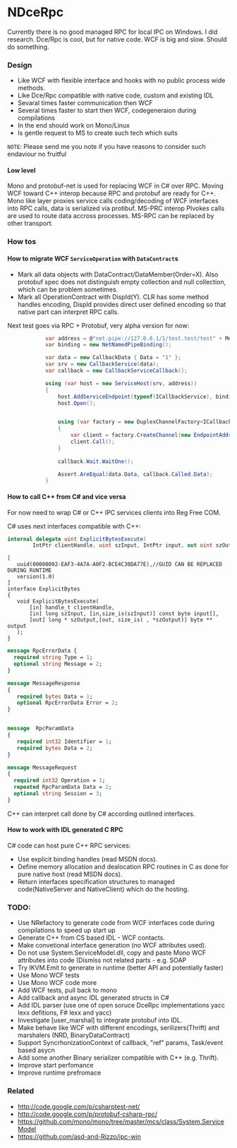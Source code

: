 NDceRpc
=======

Currently there is no good managed RPC for local IPC on Windows. I did research. Dce/Rpc is cool, but for native code. WCF is big and slow. Should do something.

### Design

* Like WCF with flexible interface and hooks with no public process wide methods.
* Like Dce/Rpc compatible with native code, custom and existing IDL
* Sevaral times faster communication then WCF
* Several times faster to start then WCF, codegeneraion during compilations 
* In the end should work on Mono/Linux
* Is gentle request to MS to create such tech which suits 

`NOTE`: Please send me you note if you have reasons to consider such endaviour no fruitful

#### Low level
Mono and protobuf-net is used for replacing WCF in C# over RPC. Moving WCF toward C++ interop because RPC and protobuf are ready for C++. Mono like layer proxies service calls coding/decoding of WCF interfaces into RPC calls, data is serialized via protibuf.
MS-PRC interop PIvokes calls are used to route data accross processes. MS-RPC can be replaced by other transport.

### How tos

#### How to migrate WCF `ServiceOperation` with `DataContract`s

* Mark all data objects with DataContract/DataMember(Order=X). Also protobuf spec does not distinguish empty collection and null collection, which can be problem sometimes.
* Mark all OperationContract with DispId(Y). CLR has some method handles encoding, DispId provides direct user defined encoding so that native part can interpret RPC calls.

Next test goes via RPC + Protobuf, very alpha version for now:

```csharp
            var address = @"net.pipe://127.0.0.1/1/test.test/test" + MethodBase.GetCurrentMethod().Name;
            var binding = new NetNamedPipeBinding();

            var data = new CallbackData { Data = "1" };
            var srv = new CallbackService(data);
            var callback = new CallbackServiceCallback();

            using (var host = new ServiceHost(srv, address))
            {
                host.AddServiceEndpoint(typeof(ICallbackService), binding, address);
                host.Open();


                using (var factory = new DuplexChannelFactory<ICallbackService>(new InstanceContext(callback), binding))
                {
                    var client = factory.CreateChannel(new EndpointAddress(address));
                    client.Call();
                }
          
                callback.Wait.WaitOne();

                Assert.AreEqual(data.Data, callback.Called.Data);
            }
```

#### How to call C++ from C# and vice versa
For now need to wrap C# or C++ IPC services clients into Reg Free COM.

C# uses next interfaces compatible with C++:
```csharp
internal delegate uint ExplicitBytesExecute(
        IntPtr clientHandle, uint szInput, IntPtr input, out uint szOutput, out IntPtr output); 
```

```idl
[
   uuid(00000002-EAF3-4A7A-A0F2-BCE4C30DA77E),//GUID CAN BE REPLACED DURING RUNTIME
   version(1.0)
]
interface ExplicitBytes
{
   void ExplicitBytesExecute(
	   [in] handle_t clientHandle,
	   [in] long szInput, [in,size_is(szInput)] const byte input[],
       [out] long * szOutput,[out, size_is( , *szOutput)] byte ** output
   );
}
```

```proto
message RpcErrorData {
  required string Type = 1;
  optional string Message = 2;
}

message MessageResponse
{
   required bytes Data = 1;
   optional RpcErrorData Error = 2;
}


message  RpcParamData
{ 
   required int32 Identifier = 1;
   required bytes Data = 2;
}

message MessageRequest
{
  required int32 Operation = 1;
  repeated RpcParamData Data = 2;
  optional string Session = 3;
}
```
C++ can interpret call done by C# according outlined interfaces.

#### How to work with IDL generated C RPC

C# code can host pure C++ RPC services:

* Use explicit binding handles (read MSDN docs).
* Define memory allocation and dealocation RPC routines in C as done for pure native host (read MSDN docs).
* Return interfaces specification structures to managed code(NativeServer and NativeClient) which do the hosting.


### TODO:
* Use NRefactory to generate code from WCF interfaces code during compilations to speed up start up
* Generate C++ from CS based IDL - WCF contacts.
* Make convetional interface generation (no WCF attributes used).
* Do not use System.ServiceModel.dll, copy and paste Mono WCF attributes into code (Dismiss not related parts - e.g. SOAP
* Try IKVM.Emit to generate in runtime (better API and potentially faster) 
* Use Mono WCF tests
* Use Mono WCF code more
* Add WCF tests, pull back to mono
* Add callback and async IDL generated structs in C#
* Add IDL parser (use one of open soruce DceRpc implementations yacc lexx defitions, F# lexx and yacc)
* Investigate [user_marshal] to integrate protobuf into IDL.
* Make behave like WCF with different encodings, serilizers(Thrift) and marshalers (NRD, BinaryDataContract)
* Support SyncrhonizationContext of callback, "ref" params, Task/event based asycn
* Add some another Binary serializer compatible with C++ (e.g. Thrift).
* Improve start perfomance
* Improve runtime prefromace

### Related

* http://code.google.com/p/csharptest-net/
* http://code.google.com/p/protobuf-csharp-rpc/
* https://github.com/mono/mono/tree/master/mcs/class/System.ServiceModel
* https://github.com/asd-and-Rizzo/ipc-win